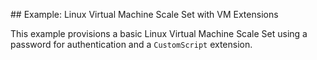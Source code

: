 ## Example: Linux Virtual Machine Scale Set with VM Extensions

This example provisions a basic Linux Virtual Machine Scale Set using a password for authentication and a `CustomScript` extension.
